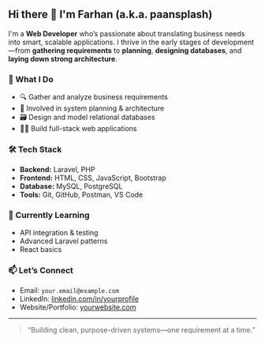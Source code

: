 ## Hi there 👋 I'm Farhan (a.k.a. paansplash)

I'm a **Web Developer** who’s passionate about translating business needs into smart, scalable applications. I thrive in the early stages of development—from **gathering requirements** to **planning**, **designing databases**, and **laying down strong architecture**.

### 🚀 What I Do
- 🔍 Gather and analyze business requirements
- 🧠 Involved in system planning & architecture
- 🗃️ Design and model relational databases
- 🧑‍💻 Build full-stack web applications

### 🛠️ Tech Stack
- **Backend:** Laravel, PHP
- **Frontend:** HTML, CSS, JavaScript, Bootstrap
- **Database:** MySQL, PostgreSQL
- **Tools:** Git, GitHub, Postman, VS Code

### 🌱 Currently Learning
- API integration & testing
- Advanced Laravel patterns
- React basics

### 📫 Let’s Connect
- Email: `your.email@example.com`
- LinkedIn: [linkedin.com/in/yourprofile](https://linkedin.com/in/yourprofile)
- Website/Portfolio: [yourwebsite.com](https://yourwebsite.com)

---

> “Building clean, purpose-driven systems—one requirement at a time.”


